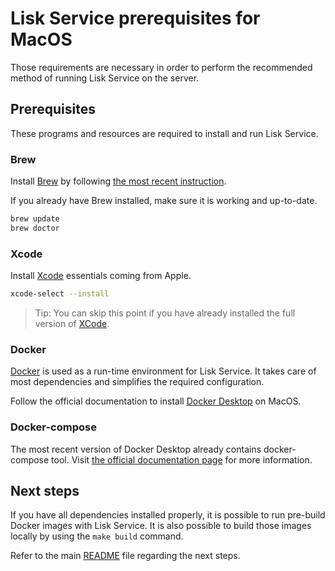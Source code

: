 # Lisk Service prerequisites for MacOS

Those requirements are necessary in order to perform the recommended method of running Lisk Service on the server.

## Prerequisites

These programs and resources are required to install and run Lisk Service.

### Brew

Install [Brew](https://brew.sh/) by following [the most recent instruction](https://brew.sh/).

If you already have Brew installed, make sure it is working and up-to-date.

```bash
brew update
brew doctor
```

### Xcode

Install [Xcode](https://developer.apple.com/xcode/) essentials coming from Apple.

```bash
xcode-select --install
```

> Tip: You can skip this point if you have already installed the full version of [XCode](https://developer.apple.com/xcode/).

### Docker

[Docker](https://www.docker.com/) is used as a run-time environment for Lisk Service. It takes care of most dependencies and simplifies the required configuration.

Follow the official documentation to install [Docker Desktop](https://docs.docker.com/docker-for-mac/install/) on MacOS.

### Docker-compose

The most recent version of Docker Desktop already contains docker-compose tool. Visit [the official documentation page](https://docs.docker.com/compose/install/) for more information.

## Next steps

If you have all dependencies installed properly, it is possible to run pre-build Docker images with Lisk Service. It is also possible to build those images locally by using the `make build` command.

Refer to the main [README](../README.md) file regarding the next steps.
